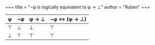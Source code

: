 +++
title = "¬φ is logically equivalent to φ → ⊥"
author = "Ruben"
+++

| φ | ¬φ | φ → ⊥ | ¬φ ↔ (φ → ⊥) |
|---|----|-------|--------------|
| ⊤ | ⊥  | ⊥     | ⊤            |
| ⊥ | ⊤  | ⊤     | ⊤            |
